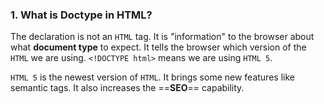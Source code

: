 ### 1. What is Doctype in HTML?

The declaration is not an `HTML` tag. It is "information" to the browser about what **document type** to expect. It tells the browser which version of the `HTML` we are using.
`<!DOCTYPE html>` means we are using `HTML 5`.

`HTML 5` is the newest version of `HTML`. It brings some new features like semantic tags. It also increases the ==**SEO**== capability.
